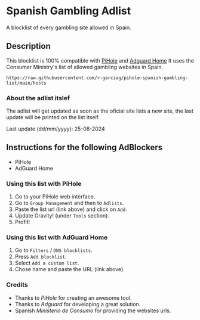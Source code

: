 # Spanish Gambling Adlist
A blocklist of every gambling site allowed in Spain.

## Description

This blocklist is 100% compatible with [PiHole](pihole.net) and [Adguard Home](https://github.com/AdguardTeam/AdGuardHome) It uses the Consumer Ministry's list of allowed gambling websites in Spain.

```
https://raw.githubusercontent.com/r-garciag/pihole-spanish-gambling-list/main/hosts
```

### About the adlist itslef

The adlist will get updated as soon as the oficial site lists a new site, the last update will be printed on the list itself.

Last update (dd/mm/yyyy): 25-08-2024


## Instructions for the following AdBlockers
- PiHole
- AdGuard Home

### Using this list with PiHole

1. Go to your PiHole web interface.
2. Go to `Group Management` and then to `Adlists`. 
3. Paste the list url (link above) and click on `Add`.
4. Update Gravity! (under `Tools` section).
5. Profit!


### Using this list with AdGuard Home
1. Go to `Filters` / `DNS blocklists`.
2.  Press `Add blocklist`.
3.  Select `Add a custom list`.
4.  Chose name and paste the URL (link above).

### Credits
* Thanks to _PiHole_ for creating an awesome tool.
* Thanks to _Adguard_ for developing a great solution.
* Spanish _Ministerio de Consumo_ for providing the websites urls.
